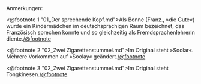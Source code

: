 <div class="anmerkungen">Anmerkungen:</div>

<@footnote 1 "01_Der sprechende Kopf.md">Als Bonne (Franz., »die Gute«) wurde
ein Kindermädchen im deutschsprachigen Raum bezeichnet, das Französisch
sprechen konnte und so gleichzeitig als Fremdsprachenlehrerin
diente.</@footnote>

<@footnote 2 "02_Zwei Zigarettenstummel.md">Im Original steht »Soolar«. Mehrere
Vorkommen auf »Soolay« geändert.</@footnote>

<@footnote 3 "02_Zwei Zigarettenstummel.md">Im Original steht Tongkinesen.</@footnote>

